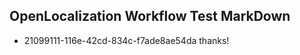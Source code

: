 ## OpenLocalization Workflow Test MarkDown
* 21099111-116e-42cd-834c-f7ade8ae54da thanks!

<!--HONumber=Aug16_HO4-->


